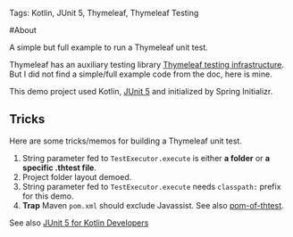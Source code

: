 
Tags: Kotlin, JUnit 5, Thymeleaf, Thymeleaf Testing

[Thymeleaf testing infrastructure]:https://github.com/thymeleaf/thymeleaf-testing
[pom-of-thtest]:https://github.com/thymeleaf/thymeleaf-testing/blob/3.0-master/pom.xml#L295
[JUnit 5 for Kotlin Developers]: http://www.baeldung.com/junit-5-kotlin
[JUnit 5]: https://junit.org/junit5/

#About

A simple but full example to run a Thymeleaf unit test.

Thymeleaf has an auxiliary testing library [Thymeleaf testing infrastructure]. 
But I did not find a simple/full example code from the doc, here is mine.

This demo project used Kotlin, [JUnit 5] and initialized by Spring Initializr.

## Tricks 

Here are some tricks/memos for building a Thymeleaf unit test.

1. String parameter fed to `TestExecutor.execute`  is either **a folder** or **a specific .thtest file**.
1. Project folder layout demoed.
1. String parameter fed to `TestExecutor.execute` needs `classpath:` prefix for this demo.
1. **Trap** Maven `pom.xml` should exclude Javassist. See also [pom-of-thtest].

See also [JUnit 5 for Kotlin Developers]
 
